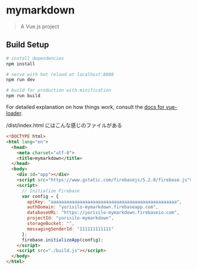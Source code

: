# mymarkdown

> A Vue.js project

## Build Setup

``` bash
# install dependencies
npm install

# serve with hot reload at localhost:8080
npm run dev

# build for production with minification
npm run build
```

For detailed explanation on how things work, consult the [docs for vue-loader](http://vuejs.github.io/vue-loader).

/dist/index.html にはこんな感じのファイルがある
``` html
<!DOCTYPE html>
<html lang="en">
  <head>
    <meta charset="utf-8">
    <title>mymarkdown</title>
  </head>
  <body>
    <div id="app"></div>
    <script src="https://www.gstatic.com/firebasejs/5.2.0/firebase.js"></script>
    <script>
      // Initialize Firebase
      var config = {
        apiKey: "aaaaaaaaaaaaaaaaaaaaaaaaaaaaaaaaaaaaaaaaaaaaaaaa",
        authDomain: "yorisilo-mymarkdown.firebaseapp.com",
        databaseURL: "https://yorisilo-mymarkdown.firebaseio.com",
        projectId: "yorisilo-mymarkdown",
        storageBucket: "",
        messagingSenderId: "111111111111"
      };
      firebase.initializeApp(config);
    </script>
    <script src="./build.js"></script>
  </body>
</html>
```
